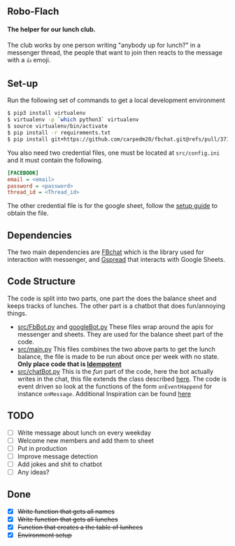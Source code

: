 ## Robo-Flach
#### The helper for our lunch club.
The club works by one person writing "anybody up for lunch?" in a messenger
thread, the people that want to join then reacts to the message with a `👍` 
emoji.

## Set-up
Run the following set of commands to get a local development environment
```bash
$ pip3 install virtualenv
$ virtualenv -p `which python3` virtualenv
$ source virtualenv/bin/activate
$ pip install -r requirements.txt
$ pip install git+https://github.com/carpedm20/fbchat.git@refs/pull/371/head
```
You also need two credential files, one must be located at `src/config.ini` and
it must contain the following.
```ini
[FACEBOOK]
email = <email>
password = <password>
thread_id = <Thread_id>
```
The other credential file is for the google sheet, follow the 
[setup guide][google guide] to obtain the file.

## Dependencies
The two main dependencies are [FBchat][fbChat] which is the library used for
interaction with messenger, and [Gspread](https://gspread.readthedocs.io) that
interacts with Google Sheets.


## Code Structure
The code is split into two parts, one part the does the balance sheet and keeps
tracks of lunches. The other part is a chatbot that does fun/annoying things.

* [src/FbBot.py][FbBot] and [googleBot.py][googleBot]
    These files wrap around the apis for messenger and sheets. They are used
    for the balance sheet part of the code.
* [src/main.py][main]
    This files combines the two above parts to get the lunch balance, the file
    is made to be run about once per week with no state. **Only place code that
    is [Idempotent](https://en.wikipedia.org/wiki/Idempotence)**
* [src/chatBot.py][chatbot]
    This is the _fun_ part of the code, here the bot actually writes in the
    chat, this file extends the class described [here][class]. The code is
    event driven so look at the functions of the form `onEventHappend` for
    instance `onMessage`. Additional Inspiration can be found
    [here](https://fbchat.readthedocs.io/en/master/examples.html)



## TODO
* [ ] Write message about lunch on every weekday
* [ ] Welcome new members and add them to sheet
* [ ] Put in production 
* [ ] Improve message detection
* [ ] Add jokes and shit to chatbot
* [ ] Any ideas?

## Done
* [X] ~~Write function that gets all names~~
* [X] ~~Write function that gets all lunches~~
* [X] ~~Function that creates a the table of lunhces~~
* [X] ~~Environment setup~~

[google guide]: https://gspread.readthedocs.io/en/latest/oauth2.html
[fbbot]: https://github.com/RusKursusGruppen/robo-flach/blob/master/src/FbBot.py
[fbChat]: https://fbchat.readthedocs.io/en/master/#
[main]: https://github.com/RusKursusGruppen/robo-flach/blob/master/src/main.py
[googleBot]: https://github.com/RusKursusGruppen/robo-flach/blob/master/src/googleBot.py
[chatbot]: https://github.com/RusKursusGruppen/robo-flach/blob/master/src/chatbot.py
[class]: https://fbchat.readthedocs.io/en/master/api.html

